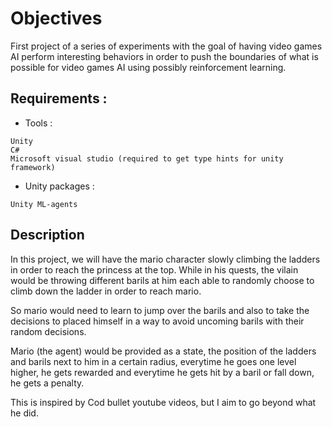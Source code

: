 # Objectives
First project of a series of experiments with the goal of having video games AI perform interesting behaviors in order to push the boundaries of what is possible for video games AI using possibly reinforcement learning.

## Requirements :
* Tools :
```
Unity
C#
Microsoft visual studio (required to get type hints for unity framework)
```
* Unity packages :
```
Unity ML-agents
```

## Description
In this project, we will have the mario character slowly climbing the ladders in order to reach the princess at the top. While in his quests, the vilain would be throwing different barils at him each able to randomly choose to climb down the ladder
 in order to reach mario.

 So mario would need to learn to jump over the barils and also to take the decisions to placed himself in a way to avoid uncoming barils with their random decisions.

 Mario (the agent) would be provided as a state, the position of the ladders and barils next to him in a certain radius, everytime he goes one level higher, he gets rewarded and everytime he gets hit by a baril or fall down, he gets a penalty.

 This is inspired by Cod bullet youtube videos, but I aim to go beyond what he did.
